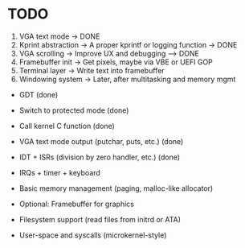 # TODO

1. VGA text mode      → DONE
2. Kprint abstraction → A proper kprintf or logging function -> DONE
3. VGA scrolling      → Improve UX and debugging  --> DONE
4. Framebuffer init   → Get pixels, maybe via VBE or UEFI GOP
5. Terminal layer     → Write text into framebuffer
6. Windowing system   → Later, after multitasking and memory mgmt


 - GDT (done)

 - Switch to protected mode (done)

 - Call kernel C function (done)

 - VGA text mode output (putchar, puts, etc.) (done)

 - IDT + ISRs (division by zero handler, etc.) (done)

 - IRQs + timer + keyboard

 - Basic memory management (paging, malloc-like allocator)

 - Optional: Framebuffer for graphics

 - Filesystem support (read files from initrd or ATA)

 - User-space and syscalls (microkernel-style)
